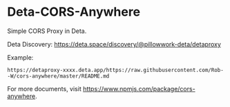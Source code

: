# Deta-CORS-Anywhere

Simple CORS Proxy in Deta.

Deta Discovery: <https://deta.space/discovery/@pillowwork-deta/detaproxy>

Example:

```
https://detaproxy-xxxx.deta.app/https://raw.githubusercontent.com/Rob--W/cors-anywhere/master/README.md
```

For more documents, visit <https://www.npmjs.com/package/cors-anywhere>.
